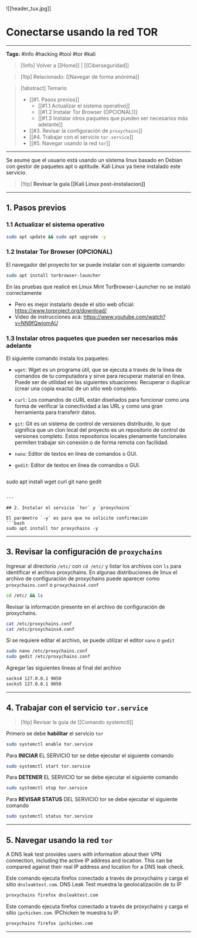 ![[header_tux.jpg]]
# Conectarse usando la red TOR

---
**Tags:** #info #hacking #tool #tor #kali 

> [!info] Volver a [[Home]] | [[Ciberseguridad]] 

>[!tip] Relacionado: [[Navegar de forma anónima]]

>[!abstract] Temario
> * [[#1. Pasos previos]]
> 	* [[#1.1 Actualizar el sistema operativo]]
> 	* [[#1.2 Instalar Tor Browser (OPCIONAL)]]
> 	* [[#1.3 Instalar otros paquetes que pueden ser necesarios más adelante]]
> * [[#3. Revisar la configuración de `proxychains`]]
> * [[#4. Trabajar con el servicio `tor.service`]]
> * [[#5. Navegar usando la red `tor`]]

---

Se asume que el usuario está usando un sistema linux basado en Debian con gestor de paquetes apt o aptitude. Kali Linux ya tiene instalado este servicio.

>[!tip] **Revisar la guía [[Kali Linux post-instalacion]]**

---
## 1. Pasos previos
### 1.1 Actualizar el sistema operativo

```bash
sudo apt update && sudo apt upgrade -y
```
### 1.2 Instalar Tor Browser (OPCIONAL)

El navegador del proyecto tor se puede instalar con el siguiente comando:
```bash
sudo apt install torbrowser-launcher
```

En las pruebas que realicé en Linux Mint TorBrowser-Launcher no se instaló correctamente
 - Pero es mejor instalarlo desde el sitio web oficial: https://www.torproject.org/download/
 - Video de instrucciones acá: https://www.youtube.com/watch?v=NN9fQwiomAU

### 1.3 Instalar otros paquetes que pueden ser necesarios más adelante

El siguiente comando instala los paquetes:

- `wget`: Wget es un programa útil, que se ejecuta a través de la línea de comandos de tu computadora y sirve para recuperar material en línea. Puede ser de utilidad en las siguientes situaciones: Recuperar o duplicar (crear una copia exacta) de un sitio web completo.

- `curl`: Los comandos de cURL están diseñados para funcionar como una forma de verificar la conectividad a las URL y como una gran herramienta para transferir datos.

- `git`: Git es un sistema de control de versiones distribuido, lo que significa que un clon local del proyecto es un repositorio de control de versiones completo. Estos repositorios locales plenamente funcionales permiten trabajar sin conexión o de forma remota con facilidad.

- `nano`: Editor de textos en línea de comandos o GUI.

- `gedit`: Editor de textos en línea de comandos o GUI.

  ```bash
sudo apt install wget curl git nano gedit
```

---

## 2. Instalar el servicio `tor` y `proxychains`

El parámetro `-y` es para que no solicite confirmación
```bash
sudo apt install tor proxychains -y
```

---
## 3. Revisar la configuración de `proxychains`

Ingresar al directorio `/etc/` con `cd /etc/` y listar los archivos con `ls` para identificar el archivo proxychains. En algunas distribuciones de linux el archivo de configuración de proxychains puede aparecer como `proxychains.conf` o `proxychains4.conf`
```bash
cd /etc/ && ls
```

Revisar la información presente en el archivo de configuración de proxychains.
```bash
cat /etc/proxychains.conf
cat /etc/proxychains4.conf
```

Si se requiere editar el archivo, se puede utilizar el editor `nano` o `gedit`
```bash
sudo nano /etc/proxychains.conf
sudo gedit /etc/proxychains.conf
```

Agregar las siguientes líneas al final del archivo
```bash
socks4 127.0.0.1 9050
socks5 127.0.0.1 9050
```

---
## 4. Trabajar con el servicio `tor.service`

> [!tip] Revisar la guía de [[Comando systemctl]]

Primero se debe **habilitar** el servicio `tor`
```bash
sudo systemctl enable tor.service
```

Para **INICIAR** EL SERVICIO tor se debe ejecutar el siguiente comando
```bash
sudo systemctl start tor.service
```

Para **DETENER** EL SERVICIO tor se debe ejecutar el siguiente comando
```bash
sudo systemctl stop tor.service
```

Para **REVISAR STATUS** DEL SERVICIO tor se debe ejecutar el siguiente comando
```bash
sudo systemctl status tor.service
```

---
## 5. Navegar usando la red `tor`

A DNS leak test provides users with information about their VPN connection, including the active IP address and location. This can be compared against their real IP address and location for a DNS leak check.

Este comando ejecuta firefox conectado a través de proxychains y carga el sitio `dnsleaktest.com`. DNS Leak Test muestra la geolocalización de tu IP
```bash
proxychains firefox dnsleaktest.com
```

Este comando ejecuta firefox conectado a través de proxychains y carga el sitio `ipchicken.com`. IPChicken te muestra tu IP.
```bash
proxychains firefox ipchicken.com
```

---

